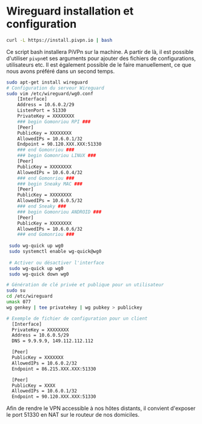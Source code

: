# Wireguard installation et configuration

```bash
curl -L https://install.pivpn.io | bash
```

Ce script bash installera PiVPn sur la machine. A partir de là, il est possible d'utiliser `pivpn`et ses arguments pour ajouter des fichiers de configurations, utilisateurs etc. Il est également possible de le faire manuellement, ce que nous avons préféré dans un second temps.

```bash
sudo apt-get install wireguard
# Configuration du serveur Wireguard
sudo vim /etc/wireguard/wg0.conf
    [Interface]
    Address = 10.6.0.2/29
    ListenPort = 51330
    PrivateKey = XXXXXXXX
    ### begin Gomonriou RPI ###
    [Peer]
    PublicKey = XXXXXXXX
    AllowedIPs = 10.6.0.1/32
    Endpoint = 90.120.XXX.XXX:51330
    ### end Gomonriou ###
    ### begin Gomonriou LINUX ###
    [Peer]
    PublicKey = XXXXXXXX
    AllowedIPs = 10.6.0.4/32
    ### end Gomonriou ###
    ### begin Sneaky MAC ###
    [Peer]
    PublicKey = XXXXXXXX
    AllowedIPs = 10.6.0.5/32
    ### end Sneaky ###
    ### begin Gomonriou ANDROID ###
    [Peer]
    PublicKey = XXXXXXXX
    AllowedIPs = 10.6.0.6/32
    ### end Gomonriou ###
    
 sudo wg-quick up wg0
 sudo systemctl enable wg-quick@wg0
 
 # Activer ou désactiver l'interface 
 sudo wg-quick up wg0
 sudo wg-quick down wg0

# Génération de clé privée et publique pour un utilisateur
sudo su
cd /etc/wireguard
umask 077
wg genkey | tee privatekey | wg pubkey > publickey

# Exemple de fichier de configuration pour un client
  [Interface]
  PrivateKey = XXXXXXXX
  Address = 10.6.0.5/29
  DNS = 9.9.9.9, 149.112.112.112

  [Peer]
  PublicKey = XXXXXXX
  AllowedIPs = 10.6.0.2/32
  Endpoint = 86.215.XXX.XXX:51330

  [Peer]
  PublicKey = XXXX
  AllowedIPs = 10.6.0.1/32
  Endpoint = 90.120.XXX.XXX:51330
```



Afin de rendre le VPN accessible à nos hôtes distants, il convient d'exposer le port 51330 en NAT sur le routeur de nos domiciles.